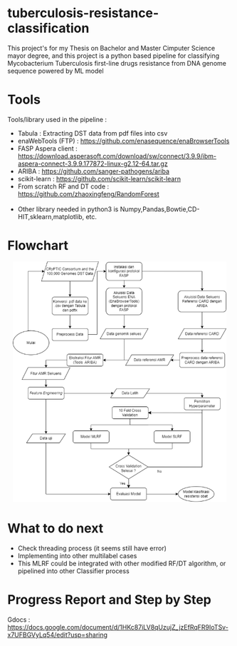 # tuberculosis-resistance-classification
 This project's for my Thesis on Bachelor and Master Cimputer Science mayor degree, and this project is a python based pipeline for classifying Mycobacterium Tuberculosis first-line drugs resistance from DNA genome sequence powered by ML model

# Tools
Tools/library used in the pipeline :
- Tabula : Extracting DST data from pdf files into csv
- enaWebTools (FTP) : https://github.com/enasequence/enaBrowserTools
- FASP Aspera client : https://download.asperasoft.com/download/sw/connect/3.9.9/ibm-aspera-connect-3.9.9.177872-linux-g2.12-64.tar.gz
- ARIBA : https://github.com/sanger-pathogens/ariba <br>
- scikit-learn : https://github.com/scikit-learn/scikit-learn
- From scratch RF and DT code : https://github.com/zhaoxingfeng/RandomForest <br><br>
- Other library needed in python3 is Numpy,Pandas,Bowtie,CD-HIT,sklearn,matplotlib, etc.

# Flowchart
<p align="center">
<img src="/img/flowchart_skripsi.png" width="480" title="pipeline flowchart">
</p>

# What to do next 
- Check threading process (it seems still have error)
- Implementing into other multilabel cases
- This MLRF could be integrated with other modified RF/DT algorithm, or pipelined into other Classifier process

# Progress Report and Step by Step
Gdocs : https://docs.google.com/document/d/1HKc87iLV8qUzujZ_jzEfRqFR9IoTSv-x7UFBGVyLq54/edit?usp=sharing
